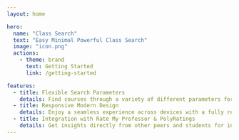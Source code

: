 ```yaml
---
layout: home

hero:
  name: "Class Search"
  text: "Easy Minimal Powerful Class Search"
  image: "icon.png"
  actions:
    - theme: brand
      text: Getting Started
      link: /getting-started

features:
  - title: Flexible Search Parameters
    details: Find courses through a variety of different parameters for easy discovery and filtering
  - title: Responsive Modern Design
    details: Enjoy a seamless experience across devices with a fully responsive design
  - title: Integration with Rate My Professor & PolyRatings
    details: Get insights directly from other peers and students for insight into course quality
---
```

